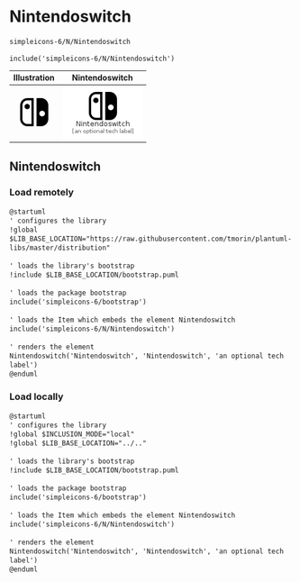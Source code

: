 # Nintendoswitch


```text
simpleicons-6/N/Nintendoswitch
```

```text
include('simpleicons-6/N/Nintendoswitch')
```



| Illustration | Nintendoswitch |
| :---: | :---: |
| ![illustration for Illustration](../../simpleicons-6/N/Nintendoswitch.png) | ![illustration for Nintendoswitch](../../simpleicons-6/N/Nintendoswitch.Local.png) |




## Nintendoswitch

### Load remotely
```plantuml
@startuml
' configures the library
!global $LIB_BASE_LOCATION="https://raw.githubusercontent.com/tmorin/plantuml-libs/master/distribution"

' loads the library's bootstrap
!include $LIB_BASE_LOCATION/bootstrap.puml

' loads the package bootstrap
include('simpleicons-6/bootstrap')

' loads the Item which embeds the element Nintendoswitch
include('simpleicons-6/N/Nintendoswitch')

' renders the element
Nintendoswitch('Nintendoswitch', 'Nintendoswitch', 'an optional tech label')
@enduml
```

### Load locally
```plantuml
@startuml
' configures the library
!global $INCLUSION_MODE="local"
!global $LIB_BASE_LOCATION="../.."

' loads the library's bootstrap
!include $LIB_BASE_LOCATION/bootstrap.puml

' loads the package bootstrap
include('simpleicons-6/bootstrap')

' loads the Item which embeds the element Nintendoswitch
include('simpleicons-6/N/Nintendoswitch')

' renders the element
Nintendoswitch('Nintendoswitch', 'Nintendoswitch', 'an optional tech label')
@enduml
```

